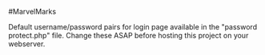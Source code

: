 #MarvelMarks

Default username/password pairs for login page available in the "password protect.php" file.
Change these ASAP before hosting this project on your webserver.